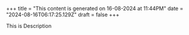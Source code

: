 +++
title = "This content is generated on 16-08-2024 at 11:44PM"
date = "2024-08-16T06:17:25.129Z"
draft = false
+++

  This is Description
        